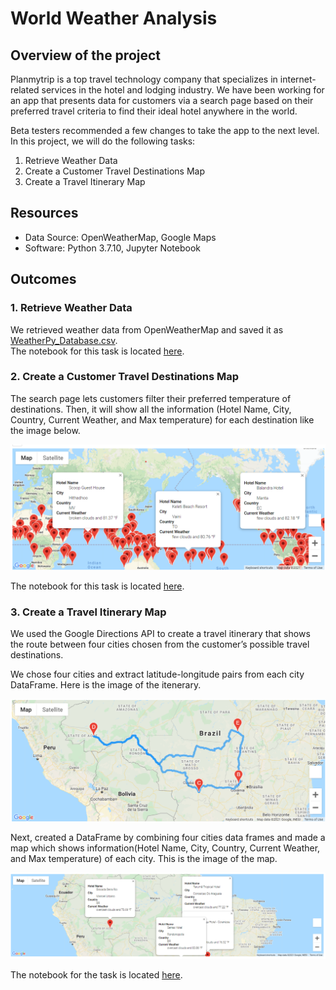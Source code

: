 # World Weather Analysis
## Overview of the project
Planmytrip is a top travel technology company that specializes in internet-related services in the hotel and lodging industry. We have been working for an app that presents data for customers via a search page based on their preferred travel criteria to find their ideal hotel anywhere in the world. 

Beta testers recommended a few changes to take the app to the next level. In this project, we will do the following tasks:

1. Retrieve Weather Data
2. Create a Customer Travel Destinations Map
3. Create a Travel Itinerary Map

## Resources
- Data Source: OpenWeatherMap, Google Maps
- Software: Python 3.7.10, Jupyter Notebook

## Outcomes

### 1. Retrieve Weather Data
We retrieved weather data from OpenWeatherMap and saved it as [WeatherPy_Database.csv](https://github.com/Takomochi/World_Weather_Analysis/blob/main/Weather_Database/WeatherPy_Database.csv).<br>
The notebook for this task is located [here](https://github.com/Takomochi/World_Weather_Analysis/blob/main/Weather_Database/Weather_Database.ipynb). 

### 2. Create a Customer Travel Destinations Map
The search page lets customers filter their preferred temperature of destinations. Then, it will show all the information (Hotel Name, City, Country, Current Weather, and Max temperature)
for each destination like the image below.

<img src="Vacation_Search/WeatherPy_vacation_map.png" width=800>

The notebook for this task is located [here](https://github.com/Takomochi/World_Weather_Analysis/blob/main/Vacation_Search/Vacation_Search.ipynb).

### 3. Create a Travel Itinerary Map
We used the Google Directions API to create a travel itinerary that shows the route between four cities chosen from the customer’s possible travel destinations. 

We chose four cities and extract latitude-longitude pairs from each city DataFrame. Here is the image of the itenerary.

<img src="Vacation_Itinerary/WeatherPy_travel_map.png" width=800>

Next, created a DataFrame by combining four cities data frames and made a map which shows information(Hotel Name, City, Country, Current Weather, and Max temperature) of each city. This is the image of the map. 

<img src="Vacation_Itinerary/WeatherPy_travel_map_markers.png" width=800>

The notebook for the task is located [here](https://github.com/Takomochi/World_Weather_Analysis/blob/main/Vacation_Itinerary/Vacation_Itinerary.ipynb).